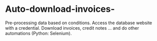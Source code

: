 # Auto-download-invoices-
Pre-processing data based on conditions. Access the database website with a credential.  Download invoices, credit notes ... and do other automations (Python: Selenium).
